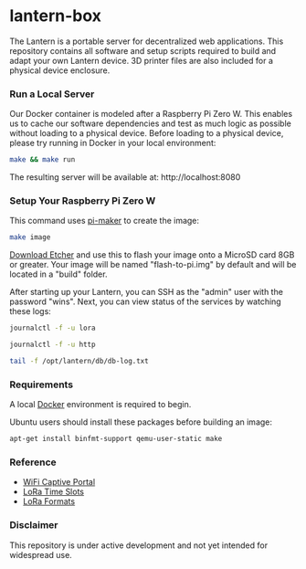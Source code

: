 # lantern-box

The Lantern is a portable server for decentralized web applications. This repository contains all software and setup scripts required to build and adapt your own Lantern device. 3D printer files are also included for a physical device enclosure.

### Run a Local Server

Our Docker container is modeled after a Raspberry Pi Zero W. This enables us to cache our software dependencies and test as much logic as possible without loading to a physical device. Before loading to a physical device, please try running in Docker in your local environment:

```bash
make && make run
```

The resulting server will be available at: http://localhost:8080

### Setup Your Raspberry Pi Zero W

This command uses [pi-maker](https://github.com/lantern-works/pi-maker) to create the image:

```bash
make image
```


[Download Etcher](http://etcher.io) and use this to flash your image onto a MicroSD card 8GB or greater. Your image will be named "flash-to-pi.img" by default and will be located in a "build" folder.


After starting up your Lantern, you can SSH as the "admin" user with the password "wins". Next, you can view status of the services by watching these logs:

```bash
journalctl -f -u lora
```

```bash
journalctl -f -u http
```

```bash
tail -f /opt/lantern/db/db-log.txt
```


### Requirements

A local [Docker](https://www.docker.com/community-edition) environment is required to begin.

Ubuntu users should install these packages before building an image:
```bash
apt-get install binfmt-support qemu-user-static make
```

### Reference
- [WiFi Captive Portal](https://andrewwippler.com/2016/03/11/wifi-captive-portal/)
- [LoRa Time Slots](http://www.daveakerman.com/?p=1850)
- [LoRa Formats](https://www.open-electronics.org/using-lora-shield-in-packet-mode/)

### Disclaimer
This repository is under active development and not yet intended for widespread use.